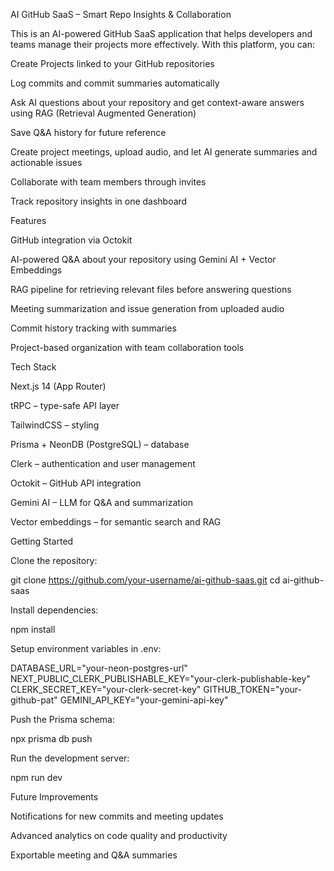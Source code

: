 AI GitHub SaaS – Smart Repo Insights & Collaboration

This is an AI-powered GitHub SaaS application that helps developers and teams manage their projects more effectively.
With this platform, you can:

Create Projects linked to your GitHub repositories

Log commits and commit summaries automatically

Ask AI questions about your repository and get context-aware answers using RAG (Retrieval Augmented Generation)

Save Q&A history for future reference

Create project meetings, upload audio, and let AI generate summaries and actionable issues

Collaborate with team members through invites

Track repository insights in one dashboard

Features

GitHub integration via Octokit

AI-powered Q&A about your repository using Gemini AI + Vector Embeddings

RAG pipeline for retrieving relevant files before answering questions

Meeting summarization and issue generation from uploaded audio

Commit history tracking with summaries

Project-based organization with team collaboration tools

Tech Stack

Next.js 14 (App Router)

tRPC – type-safe API layer

TailwindCSS – styling

Prisma + NeonDB (PostgreSQL) – database

Clerk – authentication and user management

Octokit – GitHub API integration

Gemini AI – LLM for Q&A and summarization

Vector embeddings – for semantic search and RAG

Getting Started

Clone the repository:

git clone https://github.com/your-username/ai-github-saas.git
cd ai-github-saas


Install dependencies:

npm install


Setup environment variables in .env:

DATABASE_URL="your-neon-postgres-url"
NEXT_PUBLIC_CLERK_PUBLISHABLE_KEY="your-clerk-publishable-key"
CLERK_SECRET_KEY="your-clerk-secret-key"
GITHUB_TOKEN="your-github-pat"
GEMINI_API_KEY="your-gemini-api-key"


Push the Prisma schema:

npx prisma db push


Run the development server:

npm run dev

Future Improvements

Notifications for new commits and meeting updates

Advanced analytics on code quality and productivity

Exportable meeting and Q&A summaries